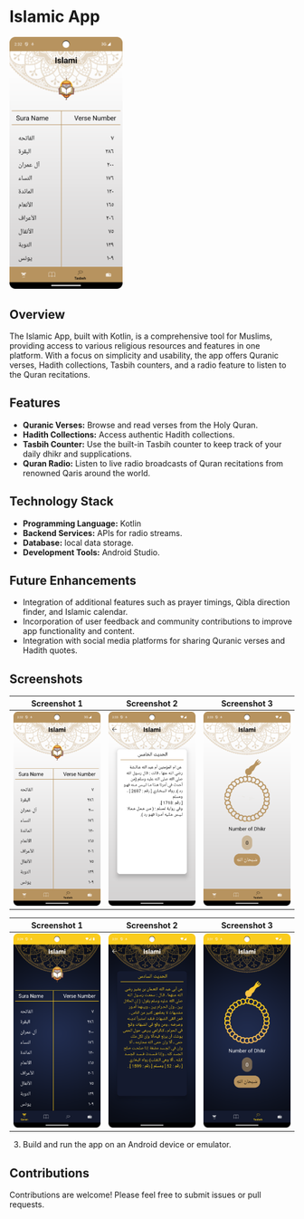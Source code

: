 # Islamic App

<img src="Screenshot1.png" alt="App Screenshot" width="200">

## Overview

The Islamic App, built with Kotlin, is a comprehensive tool for Muslims, providing access to various religious resources and features in one platform. With a focus on simplicity and usability, the app offers Quranic verses, Hadith collections, Tasbih counters, and a radio feature to listen to the Quran recitations.

## Features

- **Quranic Verses:** Browse and read verses from the Holy Quran.
- **Hadith Collections:** Access authentic Hadith collections.
- **Tasbih Counter:** Use the built-in Tasbih counter to keep track of your daily dhikr and supplications.
- **Quran Radio:** Listen to live radio broadcasts of Quran recitations from renowned Qaris around the world.

## Technology Stack

- **Programming Language:** Kotlin
- **Backend Services:** APIs for radio streams.
- **Database:**  local data storage.
- **Development Tools:** Android Studio.

## Future Enhancements

- Integration of additional features such as prayer timings, Qibla direction finder, and Islamic calendar.
- Incorporation of user feedback and community contributions to improve app functionality and content.
- Integration with social media platforms for sharing Quranic verses and Hadith quotes.

## Screenshots

| Screenshot 1 | Screenshot 2 | Screenshot 3 |
|---------------|---------------|---------------|
| <img src="Screenshot1.png" alt="Screenshot 1" width="200"> | <img src="Screenshot2.png" alt="Screenshot 2" width="200"> | <img src="screenshot3.png" alt="Screenshot 3" width="200"> | 

| Screenshot 1 | Screenshot 2 | Screenshot 3 |
|---------------|---------------|---------------|
| <img src="screenshot1_dark.png" alt="Screenshot 1" width="200"> | <img src="screenshot2_dark.png" alt="Screenshot 2" width="200"> | <img src="screenshot3_dark.png" alt="Screenshot 3" width="200"> | 


3. Build and run the app on an Android device or emulator.

## Contributions

Contributions are welcome! Please feel free to submit issues or pull requests.
